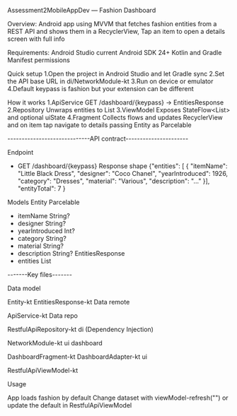 Assessment2MobileAppDev — Fashion Dashboard

Overview:
Android app using MVVM that fetches fashion entities from a REST API and shows them in a RecyclerView, Tap an item to open a details screen with full info

Requirements:
Android Studio current
Android SDK 24+
Kotlin and Gradle
Manifest permissions

Quick setup
1.Open the project in Android Studio and let Gradle sync
2.Set the API base URL in di/NetworkModule-kt
3.Run on device or emulator
4.Default keypass is fashion but your extension can be different

How it works
1.ApiService
   GET /dashboard/{keypass} → EntitiesResponse
2.Repository
   Unwraps entities to List<Entity>
3.ViewModel
   Exposes StateFlow<List<Entity>> and optional uiState
4.Fragment
   Collects flows and updates RecyclerView and on item tap navigate to details passing Entity as Parcelable

-----------------------------API contract----------------------

Endpoint
-	GET /dashboard/{keypass}
Response shape
{"entities": [
{ "itemName": "Little Black Dress",
"designer": "Coco Chanel",
"yearIntroduced": 1926,
"category":
"Dresses",
"material": "Various",
"description": "..." }],
     "entityTotal": 7
   }

Models
Entity Parcelable
-	itemName String?
-	designer String?
-	yearIntroduced Int?
-	category String?
-	material String?
-	description String?
EntitiesResponse
-	entities List<Entity>

-------Key files-------

Data model

   Entity-kt
   EntitiesResponse-kt
Data remote

   ApiService-kt
Data repo

   RestfulApiRepository-kt
di (Dependency Injection)

   NetworkModule-kt
ui dashboard

   DashboardFragment-kt
   DashboardAdapter-kt
ui

   RestfulApiViewModel-kt

Usage

   App loads fashion by default
   Change dataset with viewModel-refresh("<your-keypass>") or update the default in RestfulApiViewModel
